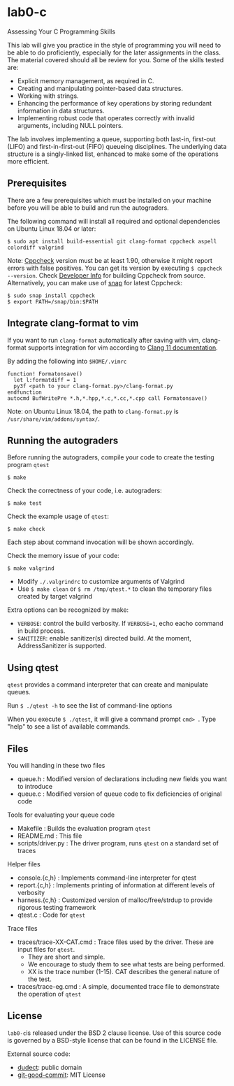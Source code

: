 # lab0-c
Assessing Your C Programming Skills

This lab will give you practice in the style of programming you will need to be able to do proficiently,
especially for the later assignments in the class. The material covered should all be review for you. Some
of the skills tested are:
* Explicit memory management, as required in C.
* Creating and manipulating pointer-based data structures.
* Working with strings.
* Enhancing the performance of key operations by storing redundant information in data structures.
* Implementing robust code that operates correctly with invalid arguments, including NULL pointers.

The lab involves implementing a queue, supporting both last-in, first-out (LIFO) and first-in-first-out (FIFO)
queueing disciplines. The underlying data structure is a singly-linked list, enhanced to make some of the
operations more efficient.

## Prerequisites

There are a few prerequisites which must be installed on your machine before you will
be able to build and run the autograders.

The following command will install all required and optional dependencies on Ubuntu
Linux 18.04 or later:
```shell
$ sudo apt install build-essential git clang-format cppcheck aspell colordiff valgrind
```

Note: [Cppcheck](http://cppcheck.sourceforge.net/) version must be at least 1.90, otherwise
it might report errors with false positives. You can get its version by executing `$ cppcheck --version`.
Check [Developer Info](http://cppcheck.sourceforge.net/devinfo/) for building Cppcheck from source. Alternatively,
you can make use of [snap](https://snapcraft.io/) for latest Cppcheck:
```shell
$ sudo snap install cppcheck
$ export PATH=/snap/bin:$PATH
```

## Integrate clang-format to vim
If you want to run `clang-format` automatically after saving with vim, 
clang-format supports integration for vim according to [Clang 11 documentation](https://clang.llvm.org/docs/ClangFormat.html). 

By adding the following into `$HOME/.vimrc`
```shell
function! Formatonsave()
  let l:formatdiff = 1
  py3f <path to your clang-format.py>/clang-format.py
endfunction
autocmd BufWritePre *.h,*.hpp,*.c,*.cc,*.cpp call Formatonsave()
```
Note: on Ubuntu Linux 18.04, the path to `clang-format.py` is `/usr/share/vim/addons/syntax/`.  

## Running the autograders

Before running the autograders, compile your code to create the testing program `qtest`
```shell
$ make
```

Check the correctness of your code, i.e. autograders:
```shell
$ make test
```

Check the example usage of `qtest`:
```shell
$ make check
```
Each step about command invocation will be shown accordingly.

Check the memory issue of your code:
```shell
$ make valgrind
```

* Modify `./.valgrindrc` to customize arguments of Valgrind
* Use `$ make clean` or `$ rm /tmp/qtest.*` to clean the temporary files created by target valgrind

Extra options can be recognized by make:
* `VERBOSE`: control the build verbosity. If `VERBOSE=1`, echo eacho command in build process.
* `SANITIZER`: enable sanitizer(s) directed build. At the moment, AddressSanitizer is supported.

## Using qtest

`qtest` provides a command interpreter that can create and manipulate queues.

Run `$ ./qtest -h` to see the list of command-line options

When you execute `$ ./qtest`, it will give a command prompt `cmd> `.  Type
"help" to see a list of available commands.

## Files

You will handing in these two files
* queue.h : Modified version of declarations including new fields you want to introduce
* queue.c : Modified version of queue code to fix deficiencies of original code

Tools for evaluating your queue code
* Makefile : Builds the evaluation program `qtest`
* README.md : This file
* scripts/driver.py : The driver program, runs `qtest` on a standard set of traces

Helper files
* console.{c,h} : Implements command-line interpreter for qtest
* report.{c,h} : Implements printing of information at different levels of verbosity
* harness.{c,h} : Customized version of malloc/free/strdup to provide rigorous testing framework
* qtest.c : Code for `qtest`

Trace files
* traces/trace-XX-CAT.cmd : Trace files used by the driver.  These are input files for `qtest`.
  * They are short and simple.
  * We encourage to study them to see what tests are being performed.
  * XX is the trace number (1-15).  CAT describes the general nature of the test.
* traces/trace-eg.cmd : A simple, documented trace file to demonstrate the operation of `qtest`

## License

`lab0-c`is released under the BSD 2 clause license. Use of this source code is governed by
a BSD-style license that can be found in the LICENSE file.

External source code:
* [dudect](https://github.com/oreparaz/dudect): public domain
* [git-good-commit](https://github.com/tommarshall/git-good-commit): MIT License
